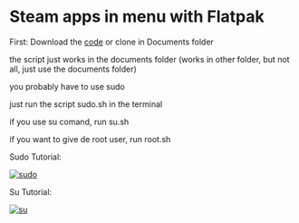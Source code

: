 # Steam apps in menu with Flatpak

First: Download the [code](https://github.com/Can202/steamapps/archive/refs/tags/v0.1.zip) or clone in Documents folder

the script just works in the documents folder (works in other folder, but not all, just use the documents folder)


you probably have to use sudo

just run the script sudo.sh in the terminal



if you use su comand, run su.sh

if you want to give de root user, run root.sh

Sudo Tutorial:

[![sudo](http://img.youtube.com/vi/apjxcNOuNj0/0.jpg)](https://tuner.rayn.bo/videos/watch/b5b51b43-f6fa-451f-896b-55c96ea4fce5 "sudo")

Su Tutorial:

[![su](http://img.youtube.com/vi/39m4DTJnvQ0/0.jpg)](https://tuner.rayn.bo/videos/watch/ba1a3d86-9a24-402e-bfc0-56fed7f5b2dc "su")

